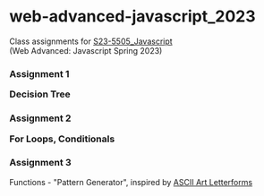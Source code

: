 # web-advanced-javascript_2023
Class assignments for <a href="https://github.com/kujain/S23-5505_Javascript">S23-5505_Javascript</a>
<br>(Web Advanced: Javascript Spring 2023)

### Assignment 1 <p>Decision Tree</p>

### Assignment 2 <p>For Loops, Conditionals</p>

### Assignment 3
<p>Functions - "Pattern Generator", inspired by <a href="https://gigazine.net/gsc_news/en/20190326-ascii-art-artyping/">ASCII Art Letterforms</a></p>
